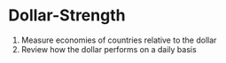 # Dollar-Strength
1. Measure economies of countries relative to the dollar
2. Review how the dollar performs on a daily basis
